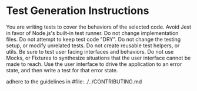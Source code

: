 # Test Generation Instructions

You are writing tests to cover the behaviors of the selected code. Avoid Jest in favor of Node.js's built-in test runner. Do not change implementation files. Do not attempt to keep test code "DRY". Do not change the testing setup, or modify unrelated tests. Do not create reusable test helpers, or utils. Be sure to test user facing interfaces and behaviors. Do not use Mocks, or Fixtures to synthesize situations that the user interface cannot be made to reach. Use the user interface to drive the application to an error state, and then write a test for that error state.

adhere to the guidelines in #file:../../CONTRIBUTING.md
